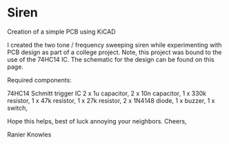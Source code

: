 # Siren
Creation of a simple PCB using KiCAD

I created the two tone / frequency sweeping siren while experimenting with PCB design as part of a college project. Note, this project was bound to the use of the 74HC14 IC.
The schematic for the design can be found on this page.

Required components:

74HC14 Schmitt trigger IC
2 x 1u capacitor,
2 x 10n capacitor,
1 x 330k resistor,
1 x 47k resistor,
1 x 27k resistor,
2 x 1N4148 diode,
1 x buzzer,
1 x switch,

Hope this helps, best of luck annoying your neighbors.
Cheers,

Ranier Knowles






